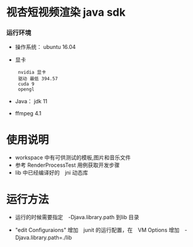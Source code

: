 # 视杏短视频渲染 java sdk

### 运行环境

+ 操作系统： ubuntu 16.04
+ 显卡 

       nvidia 显卡
       驱动 最低 394.57
       cuda 9
       opengl
       
+ Java： jdk 11
+ ffmpeg 4.1   


# 使用说明

+ workspace 中有可供测试的模板,图片和音乐文件
+ 参考 RenderProcessTest 用例获取开发步骤
+ lib 中已经编译好的　jni 动态库


# 运行方法

+ 运行的时候需要指定　-Djava.library.path 到lib 目录

+ "edit Configuraions" 增加　junit 的运行配置，在　VM Options 增加　-Djava.library.path=./lib　


